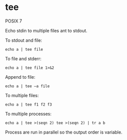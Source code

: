 # tee

POSIX 7

Echo stdin to multiple files ant to stdout.

To stdout and file:

    echo a | tee file

To file and stderr:

    echo a | tee file 1>&2

Append to file:

    echo a | tee –a file

To multiple files:

    echo a | tee f1 f2 f3

To multiple processes:

    echo a | tee >(seqn 2) tee >(seqn 2) | tr a b

Process are run in parallel so the output order is variable.
